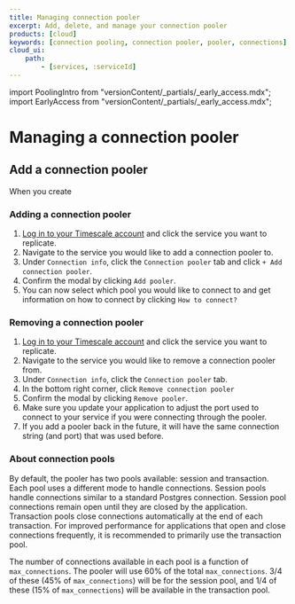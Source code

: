 ```yaml
---
title: Managing connection pooler
excerpt: Add, delete, and manage your connection pooler
products: [cloud]
keywords: [connection pooling, connection pooler, pooler, connections]
cloud_ui:
    path:
        - [services, :serviceId]
---
```


import PoolingIntro from "versionContent/_partials/_early_access.mdx";
import EarlyAccess from "versionContent/_partials/_early_access.mdx";

# Managing a connection pooler

<PoolingIntro />

<EarlyAccess />

## Add a connection pooler

When you create

<Procedure>

### Adding a connection pooler

1.  [Log in to your Timescale account][cloud-login] and click the service
    you want to replicate.
1.  Navigate to the service you would like to add a connection pooler
 to.
1.  Under `Connection info`, click the `Connection pooler` tab and
click `+ Add connection pooler`.
1.  Confirm the modal by clicking `Add pooler`.
1.  You can now select which pool you would like to connect to and get
 information on how to connect by clicking `How to connect?`

</Procedure>

<Procedure>

### Removing a connection pooler

1.  [Log in to your Timescale account][cloud-login] and click the service
    you want to replicate.
1.  Navigate to the service you would like to remove a connection
pooler from.
1.  Under `Connection info`, click the `Connection pooler` tab.
1.  In the bottom right corner, click `Remove connection pooler`
1.  Confirm the modal by clicking `Remove pooler`.
1.  Make sure you update your application to adjust the port used to
connect to your service if you were connecting through the pooler.
1.  If you add a pooler back in the future, it will have the same
connection string (and port) that was used before.

</Procedure>

### About connection pools

By default, the pooler has two pools available: session and transaction.
Each pool uses a different mode to handle connections. Session pools
handle connections similar to a standard Postgres connection. Session pool
connections remain open until they are closed by the application.
Transaction pools close connections automatically at the end of each
transaction. For improved performance for applications that open and close
connections frequently, it is recommended to primarily use the transaction pool.

The number of connections available in each pool is a function of
`max_connections`. The pooler will use 60% of the total `max_connections`. 3/4
of these (45% of `max_connections`) will be for the session pool, and 1/4 of
these (15% of `max_connections`) will be available in the transaction pool.

[cloud-login]: https://console.cloud.timescale.com

